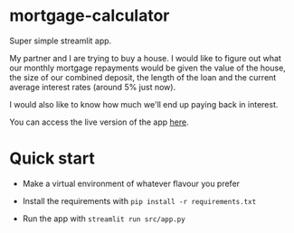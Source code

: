 # mortgage-calculator

Super simple streamlit app.

My partner and I are trying to buy a house. I would like to figure out what our monthly mortgage repayments would be given the value of the house, the size of our combined deposit, the length of the loan and the current average interest rates (around 5% just now).

I would also like to know how much we'll end up paying back in interest.

You can access the live version of the app [here](https://rosieox-mortgage-calculator-srcapp-y7npj7.streamlit.app/).

# Quick start

* Make a virtual environment of whatever flavour you prefer

* Install the requirements with `pip install -r requirements.txt`

* Run the app with `streamlit run src/app.py`

